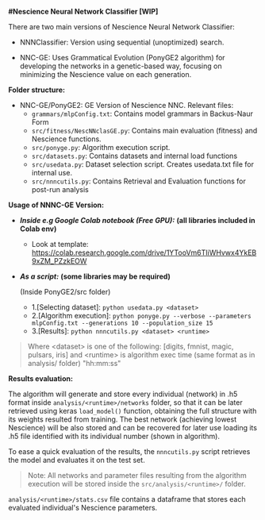 **#Nescience Neural Network Classifier [WIP]**

There are two main versions of Nescience Neural Network Classifier:

+ NNNClassifier: Version using sequential (unoptimized) search. 

+ NNC-GE: Uses Grammatical Evolution (PonyGE2 algorithm) for developing the networks in a genetic-based way, focusing on minimizing the Nescience value on each generation.

**Folder structure:**

- NNC-GE/PonyGE2: GE Version of Nescience NNC. Relevant files:
    - `grammars/mlpConfig.txt`: Contains model grammars in Backus-Naur Form
    - `src/fitness/NescNNclasGE.py`: Contains main evaluation (fitness) and Nescience functions.
    - `src/ponyge.py`: Algorithm execution script.
    - `src/datasets.py`: Contains datasets and internal load functions
    - `src/usedata.py`: Dataset selection script. Creates usedata.txt file for internal use.
    - `src/nnncutils.py`: Contains Retrieval and Evaluation functions for post-run analysis

**Usage of NNNC-GE Version:**

- ***Inside e.g Google Colab notebook (Free GPU):*** **(all libraries included in Colab env)**
    - Look at template: https://colab.research.google.com/drive/1YTooVm6TIiWHvwx4YkEB9xZM_PZzkEOW

- ***As a script:*** **(some libraries may be required)**
    
    (Inside PonyGE2/src folder) 
    
    - 1.[Selecting dataset]: `python usedata.py <dataset>`
    - 2.[Algorithm execution]: `python ponyge.py --verbose --parameters mlpConfig.txt --generations 10 --population_size 15`
    - 3.[Results]: `python nnncutils.py <dataset> <runtime>`


 >Where \<dataset\> is one of the following: [digits, fmnist, magic, pulsars, iris]
    and \<runtime\> is algorithm exec time (same format as in analysis/ folder) "hh:mm:ss"

**Results evaluation:**

The algorithm will generate and store every individual (network) in .h5 format inside `analysis/<runtime>/networks` folder, so that it can be later retrieved 
using keras `load_model()` function, obtaining the full structure with its weights resulted from training. The best 
network (achieving lowest Nescience) will be also stored and can be recovered for later use loading its .h5 file identified
with its individual number (shown in algorithm).

To ease a quick evaluation of the results, the `nnncutils.py` script retrieves the model and evaluates it on the test set.

> Note: All networks and parameter files resulting from the algorithm execution will be stored inside the `src/analysis/<runtime>/` folder.

`analysis/<runtime>/stats.csv` file contains a dataframe that stores each evaluated individual's Nescience parameters.